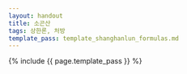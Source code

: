 ```yaml
---
layout: handout
title: 소곤산
tags: 상한론, 처방
template_pass: template_shanghanlun_formulas.md
---
```



{% include {{ page.template_pass }} %}
